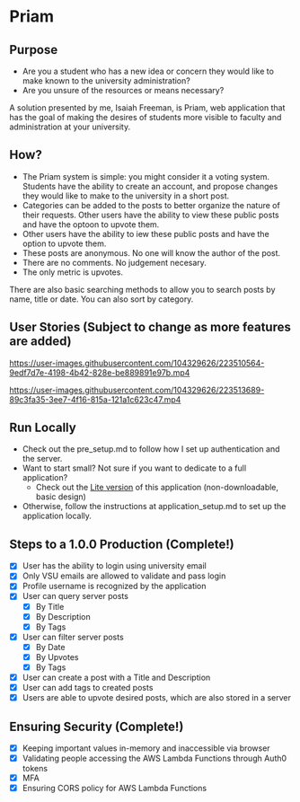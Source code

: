 # Priam

## Purpose

 - Are you a student who has a new idea or concern they would like to make known to the university administration?
 - Are you unsure of the resources or means necessary?
 
 A solution presented by me, Isaiah Freeman, is Priam, web application that has the goal of making the desires of students more visible to faculty and administration at your university.
 
 ## How?
 - The Priam system is simple: you might consider it a voting system. Students have the ability to create an account, and propose changes they would like to make to the university in a short post.
 - Categories can be added to the posts to better organize the nature of their requests.
 Other users have the ability to view these public posts and have the optoon to upvote them.
 - Other users have the ability to iew these public posts and have the option to upvote them.
 - These posts are anonymous. No one will know the author of the post.
 - There are no comments. No judgement necesary.
 - The only metric is upvotes.
 
 There are also basic searching methods to allow you to search posts by name, title or date. You can also sort by category.

## User Stories (Subject to change as more features are added)


https://user-images.githubusercontent.com/104329626/223510564-9edf7d7e-4198-4b42-828e-be889891e97b.mp4







https://user-images.githubusercontent.com/104329626/223513689-89c3fa35-3ee7-4f16-815a-121a1c623c47.mp4

## Run Locally
 - Check out the pre_setup.md to follow how I set up authentication and the server.
 - Want to start small? Not sure if you want to dedicate to a full application?
    - Check out the [Lite version](https://www.github.com/kingtechnician/priam_lite) of this application (non-downloadable, basic design)
 - Otherwise, follow the instructions at application_setup.md to set up the application locally.




## Steps to a 1.0.0 Production (Complete!)

- [x] User has the ability to login using university email
- [x] Only VSU emails are allowed to validate and pass login
- [x] Profile username is recognized by the application
- [x] User can query server posts
  - [x] By Title
  - [x] By Description
  - [x] By Tags
- [x] User can filter server posts
  - [x] By Date
  - [x] By Upvotes
  - [x] By Tags
- [x] User can create a post with a Title and Description
- [x] User can add tags to created posts
- [x] Users are able to upvote desired posts, which are also stored in a server

## Ensuring Security (Complete!)
- [x] Keeping important values in-memory and inaccessible via browser
- [x] Validating people accessing the AWS Lambda Functions through Auth0 tokens
- [x] MFA
- [x] Ensuring CORS policy for AWS Lambda Functions
